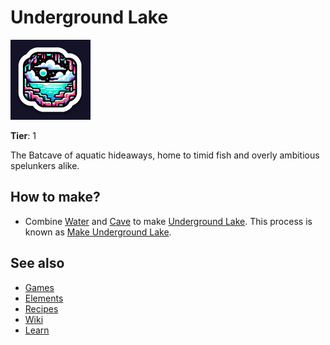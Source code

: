 # Underground Lake

![](../images/item.undergroundlake.png)

**Tier**: 1

The Batcave of aquatic hideaways, home to timid fish and overly ambitious spelunkers alike.

## How to make?

* Combine [Water](/wiki/elements/water) and [Cave](/wiki/elements/cave) to make [Underground Lake](/wiki/elements/underground-lake). This process is known as [Make Underground Lake](/wiki/recipes/make-underground-lake).

## See also

* [Games](/wiki/games)
* [Elements](/wiki/elements)
* [Recipes](/wiki/recipes)
* [Wiki](/wiki/index)
* [Learn](/learn/index)